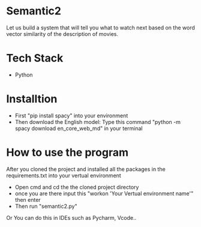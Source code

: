 # Semantic2
Let us build a system that will tell you what to watch next based on the word
vector similarity of the description of movies.


# Tech Stack
- Python

# Installtion 
- First "pip install spacy" into your environment 
- Then download the English model: Type this command "python -m spacy download en_core_web_md" in your terminal

# How to use the program 
After you cloned the project and installed all the packages in the requirements.txt into your vertual environment
- Open cmd and cd the the cloned project directory
- once you are there input this "workon 'Your Vertual environment name'" then enter
- Then run "semantic2.py"

Or You can do this in IDEs such as Pycharm, Vcode..
